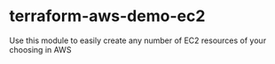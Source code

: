 # terraform-aws-demo-ec2
Use this module to easily create any number of EC2 resources of your choosing in AWS
